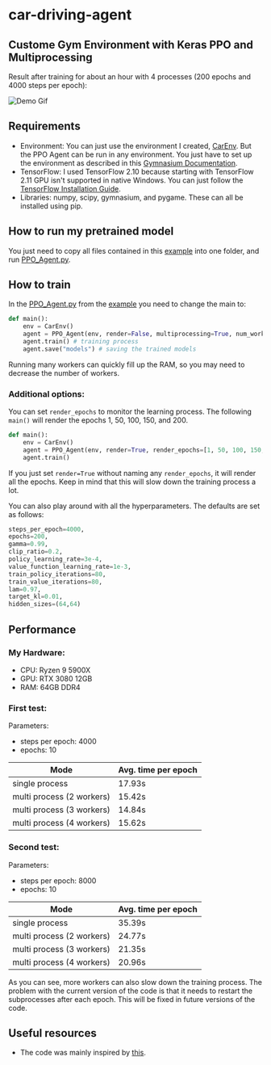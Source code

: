 # car-driving-agent
## Custome Gym Environment with Keras PPO and Multiprocessing

Result after training for about an hour with 4 processes (200 epochs and 4000 steps per epoch):

![Demo Gif](https://github.com/ProfessorNova/car-driving-agent/blob/main/gifs/demo.gif)

## Requirements
- Environment: You can just use the environment I created, [CarEnv](https://github.com/ProfessorNova/car-driving-agent/blob/main/example_custome_environment/CarEnv.py). But the PPO Agent can be run in any environment. You just have to set up the environment as described in this [Gymnasium Documentation](https://gymnasium.farama.org/tutorials/gymnasium_basics/environment_creation/).
- TensorFlow: I used TensorFlow 2.10 because starting with TensorFlow 2.11 GPU isn't supported in native Windows. You can just follow the [TensorFlow Installation Guide](https://www.tensorflow.org/install/pip).
- Libraries: numpy, scipy, gymnasium, and pygame. These can all be installed using pip.

## How to run my pretrained model
You just need to copy all files contained in this [example](https://github.com/ProfessorNova/car-driving-agent/tree/main/example_custome_environment) into one folder, and run [PPO_Agent.py](https://github.com/ProfessorNova/car-driving-agent/blob/main/example_custome_environment/PPO_Agent.py).

## How to train
In the [PPO_Agent.py](https://github.com/ProfessorNova/car-driving-agent/blob/main/example_custome_environment/PPO_Agent.py) from the [example](https://github.com/ProfessorNova/car-driving-agent/tree/main/example_custome_environment) you need to change the main to:
```python
def main():
    env = CarEnv()
    agent = PPO_Agent(env, render=False, multiprocessing=True, num_workers=4)
    agent.train() # training process
    agent.save("models") # saving the trained models
```
Running many workers can quickly fill up the RAM, so you may need to decrease the number of workers.

### Additional options:
You can set ```render_epochs``` to monitor the learning process. The following ```main()``` will render the epochs 1, 50, 100, 150, and 200.
```python
def main():
    env = CarEnv()
    agent = PPO_Agent(env, render=True, render_epochs=[1, 50, 100, 150, 200], multiprocessing=True, num_workers=4)
    agent.train()
```
If you just set ```render=True``` without naming any ```render_epochs```, it will render all the epochs. Keep in mind that this will slow down the training process a lot.

You can also play around with all the hyperparameters. The defaults are set as follows:
```python
steps_per_epoch=4000,
epochs=200,
gamma=0.99,
clip_ratio=0.2,
policy_learning_rate=3e-4,
value_function_learning_rate=1e-3,
train_policy_iterations=80,
train_value_iterations=80,
lam=0.97,
target_kl=0.01,
hidden_sizes=(64,64)
```

## Performance

### My Hardware:
- CPU: Ryzen 9 5900X
- GPU: RTX 3080 12GB
- RAM: 64GB DDR4

### First test:

Parameters:
- steps per epoch: 4000
- epochs: 10

| Mode                      | Avg. time per epoch |
|---------------------------|---------------------|
| single process            | 17.93s              |
| multi process (2 workers) | 15.42s              |
| multi process (3 workers) | 14.84s              |
| multi process (4 workers) | 15.62s              |

### Second test:

Parameters:
- steps per epoch: 8000
- epochs: 10

| Mode                      | Avg. time per epoch |
|---------------------------|---------------------|
| single process            | 35.39s              |
| multi process (2 workers) | 24.77s              |
| multi process (3 workers) | 21.35s              |
| multi process (4 workers) | 20.96s              |

As you can see, more workers can also slow down the training process. The problem with the current version of the code is that it needs to restart the subprocesses after each epoch. This will be fixed in future versions of the code.

## Useful resources
- The code was mainly inspired by [this](https://keras.io/examples/rl/ppo_cartpole/).

